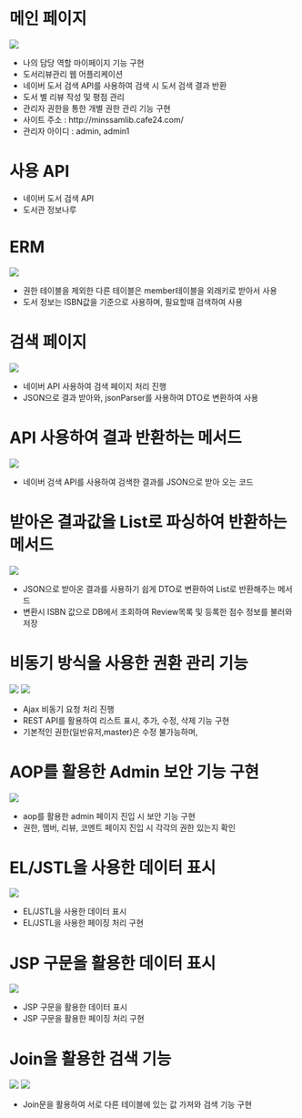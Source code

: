 # 메인 페이지
<img src="https://postfiles.pstatic.net/MjAxOTA1MTBfMTkz/MDAxNTU3NDQ4MDUwMjg1.IbIRq3MhvzJwXiUJz-1nOSGWoajZgtDIyp3rMMUrH5Yg.ENXBAxsSLMtESd4nJSEphtWcpieN1p82CJ0sliqOoykg.PNG.younggu1545/1.PNG?type=w966"/>
<ul>
  <li>나의 담당 역할 마이페이지 기능 구현</li>
  <li>도서리뷰관리 웹 어플리케이션</li>
  <li>네이버 도서 검색 API를 사용하여 검색 시 도서 검색 결과 반환</li>
  <li>도서 별 리뷰 작성 및 평점 관리</li>
  <li>관리자 권한을 통한 개별 권한 관리 기능 구현</li>
  <li>사이트 주소 : http://minssamlib.cafe24.com/</li>
  <li>관리자 아이디 : admin, admin1
</ul>

# 사용 API
<ul>
  <li>네이버 도서 검색 API</li>
  <li>도서관 정보나루</li>
</ul>

# ERM
<img src="https://postfiles.pstatic.net/MjAxOTA1MDlfMjg1/MDAxNTU3Mzc1NTMxOTAy.ErL3nuiLK4TDGrcJOnfcGZJgN5brj1t3kgZTkhBxBjsg.-FcSmgQN10qeBlF2GDnS4JDnmxOFUNy3m0_CJ4pimIIg.PNG.younggu1545/erm.png?type=w966"/>
<ul>
  <li>권한 테이블을 제외한 다른 테이블은 member테이블을 외래키로 받아서 사용</li>
  <li>도서 정보는 ISBN값을 기준으로 사용하며, 필요할때 검색하여 사용</li>
</ul>

# 검색 페이지
<img src="https://postfiles.pstatic.net/MjAxOTA1MDlfMjAg/MDAxNTU3Mzc1NjcxMjQ3._bjLhVF9UGC2FWbu86HB9C8tcbmgL9VulFqcakhlKSUg.pNat0w6E7lv8xPWhU7Sszv0TpgLpu2TUHIl4G5Kal4Qg.PNG.younggu1545/1.PNG?type=w966"/>
<ul>
  <li>네이버 API 사용하여 검색 페이지 처리 진행</li>
  <li>JSON으로 결과 받아와, jsonParser를 사용하여 DTO로 변환하여 사용</li>
</ul>

# API 사용하여 결과 반환하는 메서드
<img src="https://postfiles.pstatic.net/MjAxOTA1MDlfMjcz/MDAxNTU3Mzc3MzA0OTM1.nd1HaR6p8yLrbl6IifIXvR7Y3gQZSpFH_l5WsLWueKgg.tWD_zB3jQvDT2B6nyZWgblLRUeFijD4uG2lLBDKEK8Ag.PNG.younggu1545/1.PNG?type=w966"/>
<ul>
  <li>네이버 검색 API를 사용하여 검색한 결과를 JSON으로 받아 오는 코드</li>
</ul>

# 받아온 결과값을 List로 파싱하여 반환하는 메서드
<img src="https://postfiles.pstatic.net/MjAxOTA1MDlfMTA5/MDAxNTU3Mzc3MzA0OTQx.ac-WKyn-hmXZbhNv5T5kEwYiRWfBszaQXtUvGxQVGlUg.TCWgZKeGmOxHnbIHh56YTTY4Q4FUStRR7wnU-3kjAEUg.PNG.younggu1545/2.PNG?type=w966"/>
<ul>
  <li>JSON으로 받아온 결과를 사용하기 쉽게 DTO로 변환하여 List로 반환해주는 메서드</li>
  <li>변환시 ISBN 값으로 DB에서 조회하여 Review목록 및 등록한 점수 정보를 불러와 저장</li>
</ul>

# 비동기 방식을 사용한 권환 관리 기능
<img src="https://postfiles.pstatic.net/MjAxOTA1MDlfMTg4/MDAxNTU3Mzc2ODUyODY2.DH8KDzzMMM6ef3Ww9efWGYWHZ-MFqLnmAFjL373OyMEg.XZ28kL682cHYsFIVoSxx95OmEbaWDQkceUm3Q0KKqowg.PNG.younggu1545/2.PNG?type=w966"/>
<img src="https://postfiles.pstatic.net/MjAxOTA1MDlfMjQy/MDAxNTU3Mzc2ODUyODY4.O4rVCzx7wa6_xrUla-Qn4BE29T5qQrHxp9_bo-G-YuIg.EyAJXQIhg-q1A2XGit1zIWQAP2011D-yfF2PAQmsFKUg.PNG.younggu1545/5.PNG?type=w966"/>
<ul>
  <li>Ajax 비동기 요청 처리 진행</li>
  <li>REST API를 활용하여 리스트 표시, 추가, 수정, 삭제 기능 구현</li>
  <li>기본적인 권한(일반유저,master)은 수정 불가능하며, </li>
</ul>

# AOP를 활용한 Admin 보안 기능 구현
<img src="https://postfiles.pstatic.net/MjAxOTA1MTBfMjY3/MDAxNTU3NDQ3MjE4MDIy.uFmrXHT5dLbOU2Ax7X45JoN01vJXDNWdYL-C_JGb87Eg.VeLjJv_IomySeExNH-0m7VL5r6fAIuLHlB3fybroM50g.PNG.younggu1545/1.PNG?type=w966"/>
<ul>
  <li>aop를 활용한 admin 페이지 진입 시 보안 기능 구현</li>
  <li>권한, 멤버, 리뷰, 코멘트 페이지 진입 시 각각의 권한 있는지 확인</li>
</ul>

# EL/JSTL을 사용한 데이터 표시
<img src="https://postfiles.pstatic.net/MjAxOTA1MDlfMjg5/MDAxNTU3Mzc2ODUyODY5.u0La6CffZ10jixe_LwDhf63c_tw52Rtpfb-RE-QgM4kg.JVKT4Jo9piM3s4kVfACw-3fYUshpDbMuAzGuRtrLn7Ig.PNG.younggu1545/6.PNG?type=w966"/>
<ul>
  <li>EL/JSTL을 사용한 데이터 표시</li>
  <li>EL/JSTL을 사용한 페이징 처리 구현</li>
</ul>

# JSP 구문을 활용한 데이터 표시
<img src="https://postfiles.pstatic.net/MjAxOTA1MDlfMTUy/MDAxNTU3Mzc2ODUyODcz.iQqIGQQ_4BTJ7HvC22TXcGhUdg-2pfXUy3OIsek9kQMg.S2ZzJ8rByQlQf85p6itFrfmfIOJg1Cbmz2CV7KjxHLMg.PNG.younggu1545/7.PNG?type=w966"/>
<ul>
  <li>JSP 구문을 활용한 데이터 표시</li>
  <li>JSP 구문을 활용한 페이징 처리 구현</li>
</ul>

# Join을 활용한 검색 기능
<img src="https://postfiles.pstatic.net/MjAxOTA1MDlfMTgw/MDAxNTU3Mzc2ODUyODYz.q7oDdEpqKgGZULFReUBWOG1XnhwqDESidnvnxUQVLG0g.AzbaZuWG4SlETEE42RSj6ealGYMahRETEbUfBboxf5Ug.PNG.younggu1545/4.PNG?type=w966"/>
<img src="https://postfiles.pstatic.net/MjAxOTA1MTBfMjY3/MDAxNTU3NDUxOTkzMDE5.kiqLafGVJtscCPOtOepKMmYjgfBGb5Dtqz3lNbkX1BUg.bJgT9wMzBEIJi5hjBEjdCmPS3Lt7cuP9e94XiNit2eMg.PNG.younggu1545/1.PNG?type=w966"/>
<ul>
  <li>Join문을 활용하여 서로 다른 테이블에 있는 값 가져와 검색 기능 구현</li>
</ul>
